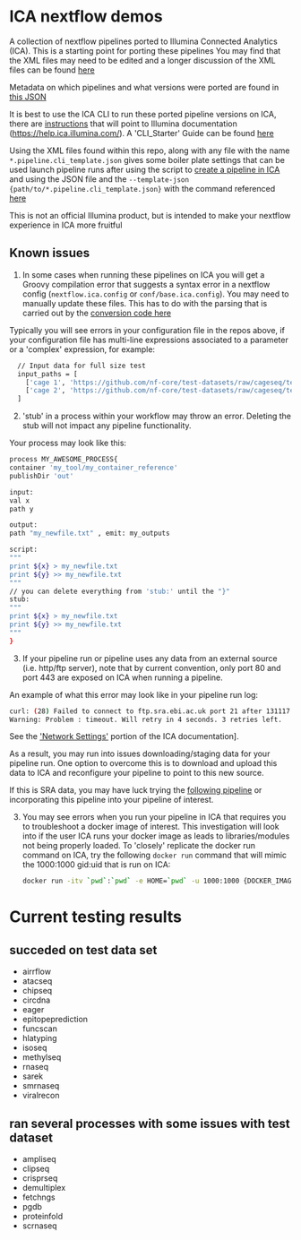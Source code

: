 # ICA nextflow demos

A collection of nextflow pipelines ported to Illumina Connected Analytics (ICA). This is a starting point for porting these pipelines 
You may find that the XML files may need to be edited and a longer discussion of the XML files can be found [here](https://github.com/keng404/nextflow-to-icav2-config/blob/main/XML.md)

Metadata on which pipelines and what versions were ported are found in [this JSON](https://github.com/keng404/ica_nextflow_demos_v2/blob/main/nf-core.ica_conversion.metadata.json)

It is best to use the ICA CLI to run these ported pipeline versions on ICA, there are [instructions](https://github.com/keng404/nextflow-to-icav2-config#prerequitsites) that will point to Illumina documentation (https://help.ica.illumina.com/). A 'CLI_Starter' Guide can be found [here](https://github.com/keng404/ica_nextflow_demos_v2/blob/main/CLI.md)

Using the XML files found within this repo, along with any file with the name ```*.pipeline.cli_template.json``` gives some boiler plate settings that can be used launch pipeline runs after using the script to [create a pipeline in ICA](https://github.com/keng404/nextflow-to-icav2-config#step-6-to-create-a-pipeline-in-ica-you-can-use-the-following-helper-script-nf-corecreate_ica_pipeliner) and using the JSON file and the  ```--template-json {path/to/*.pipeline.cli_template.json}``` with the command referenced [here](https://github.com/keng404/nextflow-to-icav2-config#how-to-run-a-pipeline-in--ica-via-cli)

This is not an official Illumina product, but is intended to make your nextflow experience in ICA more fruitful

## Known issues
1) In some cases when running these pipelines on ICA you will get a Groovy compilation error that suggests a syntax error in a nextflow config (```nextflow.ica.config``` or ```conf/base.ica.config```). You may need to manually update these files. This has to do with the parsing that is carried out by the [conversion code here](https://github.com/keng404/nextflow-to-icav2-config)

Typically you will see errors in your configuration file in the repos above, if your configuration file has multi-line expressions associated to a parameter or a 'complex' expression, for example:
```bash
  // Input data for full size test
  input_paths = [
    ['cage 1', 'https://github.com/nf-core/test-datasets/raw/cageseq/testdata/cage1.fastq.gz'],
    ['cage 2', 'https://github.com/nf-core/test-datasets/raw/cageseq/testdata/cage2.fastq.gz']
  ]
```
2) 'stub' in a process within your workflow may throw an error. Deleting the stub will not impact any pipeline functionality.

Your process may look like this:

```bash
process MY_AWESOME_PROCESS{
container 'my_tool/my_container_reference'
publishDir 'out'

input:
val x
path y

output:
path "my_newfile.txt" , emit: my_outputs

script:
"""
print ${x} > my_newfile.txt
print ${y} >> my_newfile.txt
"""
// you can delete everything from 'stub:' until the "}"
stub:
"""
print ${x} > my_newfile.txt
print ${y} >> my_newfile.txt
"""
}
```
3) If your pipeline run or pipeline uses any data from an external source (i.e. http/ftp server), note that by current convention, 
only port 80 and port 443 are exposed on ICA when running a pipeline. 

An example of what this error may look like in your pipeline run log:
```bash
curl: (28) Failed to connect to ftp.sra.ebi.ac.uk port 21 after 131117 ms: Connection timed out
Warning: Problem : timeout. Will retry in 4 seconds. 3 retries left.
```

See the ['Network Settings'](https://help.ica.illumina.com/reference/r-networksettings) portion of the ICA documentation].

As a result, you may run into issues downloading/staging data for your pipeline run.
One option to overcome this is to download and upload this data to ICA and reconfigure your pipeline to point to this new source.

If this is SRA data, you may have luck trying the [following pipeline](https://github.com/keng404/ica_nextflow_demos/tree/master/sra_download_pipeline) or incorporating this pipeline into your pipeline of interest.

3) You may see errors when you run your pipeline in ICA that requires you to troubleshoot a docker image of interest. This investigation will look into if the user ICA runs your docker image as leads to libraries/modules not being properly loaded. To 'closely' replicate the docker run command on ICA, try the following ```docker run``` command that will mimic the 1000:1000 gid:uid that is run on ICA:
   ```bash
   docker run -itv `pwd`:`pwd` -e HOME=`pwd` -u 1000:1000 {DOCKER_IMAGE_OF_INTEREST} /bin/bash
   ```

# Current testing results

## succeded on test data set
- airrflow
- atacseq
- chipseq
- circdna
- eager
- epitopeprediction
- funcscan
- hlatyping
- isoseq
- methylseq
- rnaseq
- sarek
- smrnaseq
- viralrecon

## ran several processes with some issues with test dataset 
- ampliseq
- clipseq
- crisprseq
- demultiplex
- fetchngs
- pgdb
- proteinfold
- scrnaseq

